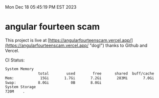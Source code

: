 Mon Dec 18 05:45:19 PM EST 2023

# angular fourteen scam


This project is live at [https://angularfourteenscam.vercel.app/](https://angularfourteenscam.vercel.app/ "dog!") thanks to Github and Vercel.

CI Status: 

```bash
System Memory
               total        used        free      shared  buff/cache   available
Mem:            15Gi       1.7Gi       7.2Gi       283Mi       7.0Gi        13Gi
Swap:          8.0Gi          0B       8.0Gi
System Storage
720M	.
```
